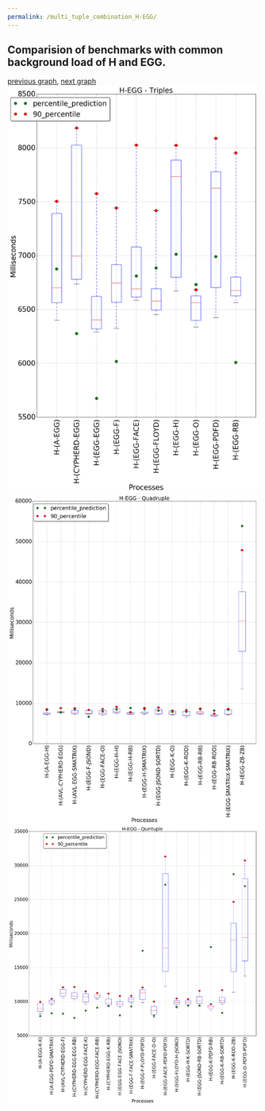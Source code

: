 ```yaml
---
permalink: /multi_tuple_combination_H-EGG/
---
```



 ## Comparision of benchmarks with common background load of H and EGG.

[previous graph](../multi_tuple_combination_H-CYPHERD/), [next graph](../multi_tuple_combination_H-FACE/)
![graph figure](./images/triple/H/H-EGG_box.png)![graph figure](./images/quadruple/H/H-EGG_box.png)![graph figure](./images/quintuple/H/H-EGG_box.png)